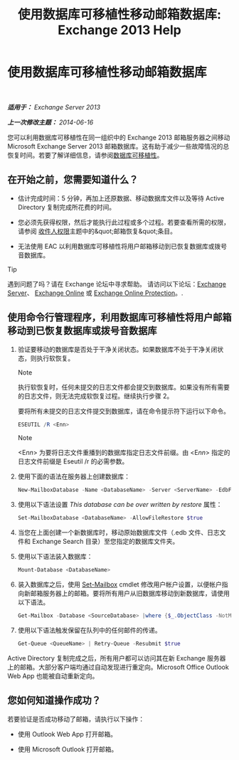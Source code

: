 ﻿---
title: '使用数据库可移植性移动邮箱数据库: Exchange 2013 Help'
TOCTitle: 使用数据库可移植性移动邮箱数据库
ms:assetid: a765ead1-43bc-4786-ae93-1835cacfc8fc
ms:mtpsurl: https://technet.microsoft.com/zh-cn/library/Dd876926(v=EXCHG.150)
ms:contentKeyID: 51408256
ms.date: 05/21/2018
mtps_version: v=EXCHG.150
ms.translationtype: MT
---

# 使用数据库可移植性移动邮箱数据库

 

_**适用于：** Exchange Server 2013_

_**上一次修改主题：** 2014-06-16_

您可以利用数据库可移植性在同一组织中的 Exchange 2013 邮箱服务器之间移动 Microsoft Exchange Server 2013 邮箱数据库。这有助于减少一些故障情况的总恢复时间。若要了解详细信息，请参阅[数据库可移植性](database-portability-exchange-2013-help.md)。

## 在开始之前，您需要知道什么？

  - 估计完成时间：5 分钟，再加上还原数据、移动数据库文件以及等待 Active Directory 复制完成所花费的时间。

  - 您必须先获得权限，然后才能执行此过程或多个过程。若要查看所需的权限，请参阅 [收件人权限](recipients-permissions-exchange-2013-help.md)主题中的\&quot;邮箱恢复\&quot;条目。

  - 无法使用 EAC 以利用数据库可移植性将用户邮箱移动到已恢复数据库或拨号音数据库。

> [!TIP]  
> 遇到问题了吗？请在 Exchange 论坛中寻求帮助。 请访问以下论坛：<a href="https://go.microsoft.com/fwlink/p/?linkid=60612">Exchange Server</a>、 <a href="https://go.microsoft.com/fwlink/p/?linkid=267542">Exchange Online</a> 或 <a href="https://go.microsoft.com/fwlink/p/?linkid=285351">Exchange Online Protection</a>。.


## 使用命令行管理程序，利用数据库可移植性将用户邮箱移动到已恢复数据库或拨号音数据库

1.  验证要移动的数据库是否处于干净关闭状态。如果数据库不处于干净关闭状态，则执行软恢复。
    
    > [!NOTE]  
    > 执行软恢复时，任何未提交的日志文件都会提交到数据库。如果没有所有需要的日志文件，则无法完成软恢复过程。继续执行步骤 2。
    
    要将所有未提交的日志文件提交到数据库，请在命令提示符下运行以下命令。
    
    ```powershell
    ESEUTIL /R <Enn>
    ```
    
    > [!NOTE]  
    > &lt;E<em>nn</em>&gt; 为要将日志文件重播到的数据库指定日志文件前缀。由 &lt;E<em>nn</em>&gt; 指定的日志文件前缀是 Eseutil /r 的必需参数。


2.  使用下面的语法在服务器上创建数据库：
    
    ```powershell
    New-MailboxDatabase -Name <DatabaseName> -Server <ServerName> -EdbFilePath <DatabaseFileNameandPath> -LogFolderPath <LogFilesPath>
    ```

3.  使用以下语法设置 *This database can be over written by restore* 属性：
    
    ```powershell
    Set-MailboxDatabase <DatabaseName> -AllowFileRestore $true
    ```

4.  当您在上面创建一个新数据库时，移动原始数据库文件（.edb 文件、日志文件和 Exchange Search 目录）至您指定的数据库文件夹。

5.  使用以下语法装入数据库：
    
    ```powershell
    Mount-Database <DatabaseName>
    ```

6.  装入数据库之后，使用 [Set-Mailbox](https://technet.microsoft.com/zh-cn/library/bb123981\(v=exchg.150\)) cmdlet 修改用户帐户设置，以便帐户指向新邮箱服务器上的邮箱。要将所有用户从旧数据库移动到新数据库，请使用以下语法。
    
    ```powershell
    Get-Mailbox -Database <SourceDatabase> |where {$_.ObjectClass -NotMatch '(SystemAttendantMailbox|ExOleDbSystemMailbox)'}| Set-Mailbox -Database <TargetDatabase>
    ```

7.  使用以下语法触发保留在队列中的任何邮件的传递。
    
    ```powershell
    Get-Queue <QueueName> | Retry-Queue -Resubmit $true
    ```

Active Directory 复制完成之后，所有用户都可以访问其在新 Exchange 服务器上的邮箱。大部分客户端均通过自动发现进行重定向。Microsoft Office Outlook Web App 也能被自动重新定向。

## 您如何知道操作成功？

若要验证是否成功移动了邮箱，请执行以下操作：

  - 使用 Outlook Web App 打开邮箱。

  - 使用 Microsoft Outlook 打开邮箱。

